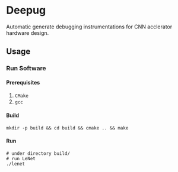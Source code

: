 # Deepug

Automatic generate debugging instrumentations for CNN acclerator hardware design.

## Usage

### Run Software

#### Prerequisites

1. `CMake`
2. `gcc`

#### Build

```shell
mkdir -p build && cd build && cmake .. && make
```

#### Run

```shell
# under directory build/
# run LeNet
./lenet
```

